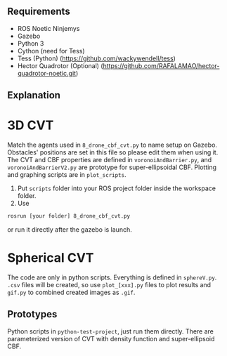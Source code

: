 ## Requirements
- ROS Noetic Ninjemys 
- Gazebo
- Python 3
- Cython (need for Tess)
- Tess (Python) (https://github.com/wackywendell/tess)
- Hector Quadrotor (Optional) (https://github.com/RAFALAMAO/hector-quadrotor-noetic.git)

## Explanation
# 3D CVT
 Match the agents used in ```8_drone_cbf_cvt.py``` to name setup on Gazebo. Obstacles' positions are set in this file so please edit them when using it. The CVT and CBF properties are defined in ```voronoiAndBarrier.py```, and ```voronoiAndBarrierV2.py``` are prototype for super-ellipsoidal CBF. Plotting and graphing scripts are in 
```plot_scripts```. 

1. Put ```scripts``` folder into your ROS project folder inside the workspace folder.
2. Use
```sh
rosrun [your folder] 8_drone_cbf_cvt.py
```
or run it directly after the gazebo is launch.

# Spherical CVT
 The code are only in python scripts. Everything is defined in ```sphereV.py```. ```.csv``` files will be created, so use ```plot_[xxx].py``` files to plot results and ```gif.py``` to combined created images as ```.gif```.

## Prototypes
Python scripts in ```python-test-project```, just run them directly. There are parameterized version of CVT with density function and super-ellipsoid CBF.
